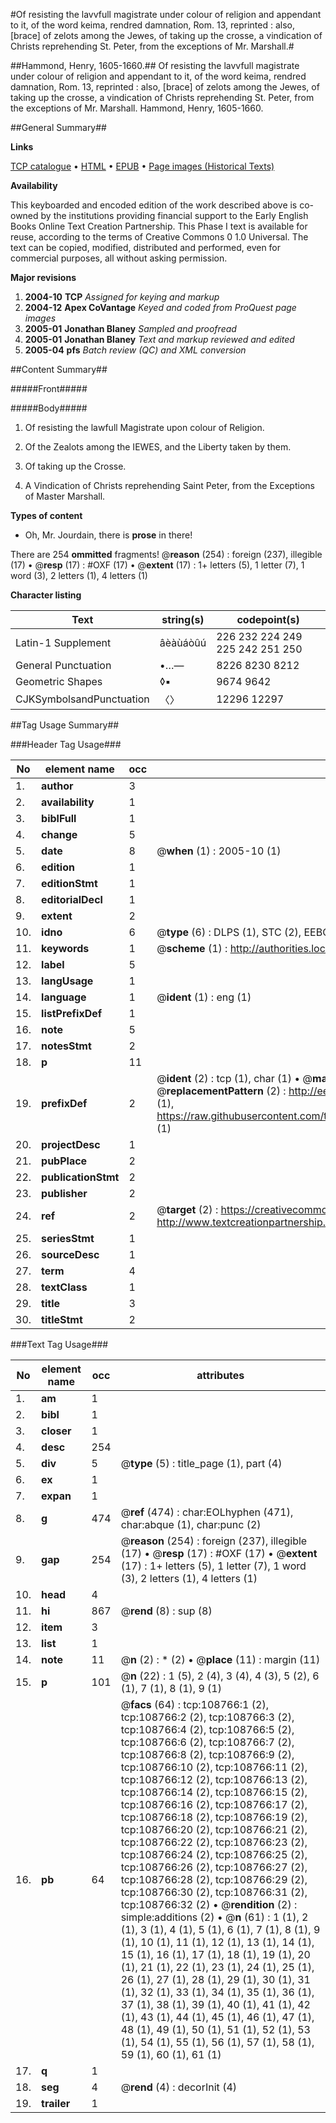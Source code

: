 #Of resisting the lavvfull magistrate under colour of religion and appendant to it, of the word keima, rendred damnation, Rom. 13, reprinted : also, [brace] of zelots among the Jewes, of taking up the crosse, a vindication of Christs reprehending St. Peter, from the exceptions of Mr. Marshall.#

##Hammond, Henry, 1605-1660.##
Of resisting the lavvfull magistrate under colour of religion and appendant to it, of the word keima, rendred damnation, Rom. 13, reprinted : also, [brace] of zelots among the Jewes, of taking up the crosse, a vindication of Christs reprehending St. Peter, from the exceptions of Mr. Marshall.
Hammond, Henry, 1605-1660.

##General Summary##

**Links**

[TCP catalogue](http://www.ota.ox.ac.uk/tcp/)  • 
[HTML](http://tei.it.ox.ac.uk/tcp/Texts-HTML/free/A45/A45421.html)  • 
[EPUB](http://tei.it.ox.ac.uk/tcp/Texts-EPUB/free/A45/A45421.epub) • 
[Page images (Historical Texts)](https://data.historicaltexts.jisc.ac.uk/view?pubId=eebo-19350334e&pageId=eebo-19350334e-108766-1)

**Availability**

This keyboarded and encoded edition of the
	       work described above is co-owned by the institutions
	       providing financial support to the Early English Books
	       Online Text Creation Partnership. This Phase I text is
	       available for reuse, according to the terms of Creative
	       Commons 0 1.0 Universal. The text can be copied,
	       modified, distributed and performed, even for
	       commercial purposes, all without asking permission.

**Major revisions**

1. __2004-10__ __TCP__ *Assigned for keying and markup*
1. __2004-12__ __Apex CoVantage__ *Keyed and coded from ProQuest page images*
1. __2005-01__ __Jonathan Blaney__ *Sampled and proofread*
1. __2005-01__ __Jonathan Blaney__ *Text and markup reviewed and edited*
1. __2005-04__ __pfs__ *Batch review (QC) and XML conversion*

##Content Summary##

#####Front#####

#####Body#####

1. Of resisting the lawfull Magistrate upon colour of Religion.

1. Of the Zealots among the IEWES, and the Liberty taken by them.

1. Of taking up the Crosse.

1. A Vindication of Christs reprehending Saint Peter, from the Exceptions of Master Marshall.

**Types of content**

  * Oh, Mr. Jourdain, there is **prose** in there!

There are 254 **ommitted** fragments! 
 @__reason__ (254) : foreign (237), illegible (17)  •  @__resp__ (17) : #OXF (17)  •  @__extent__ (17) : 1+ letters (5), 1 letter (7), 1 word (3), 2 letters (1), 4 letters (1)

**Character listing**


|Text|string(s)|codepoint(s)|
|---|---|---|
|Latin-1 Supplement|âèàùáòûú|226 232 224 249 225 242 251 250|
|General Punctuation|•…—|8226 8230 8212|
|Geometric Shapes|◊▪|9674 9642|
|CJKSymbolsandPunctuation|〈〉|12296 12297|

##Tag Usage Summary##

###Header Tag Usage###

|No|element name|occ|attributes|
|---|---|---|---|
|1.|__author__|3||
|2.|__availability__|1||
|3.|__biblFull__|1||
|4.|__change__|5||
|5.|__date__|8| @__when__ (1) : 2005-10 (1)|
|6.|__edition__|1||
|7.|__editionStmt__|1||
|8.|__editorialDecl__|1||
|9.|__extent__|2||
|10.|__idno__|6| @__type__ (6) : DLPS (1), STC (2), EEBO-CITATION (1), OCLC (1), VID (1)|
|11.|__keywords__|1| @__scheme__ (1) : http://authorities.loc.gov/ (1)|
|12.|__label__|5||
|13.|__langUsage__|1||
|14.|__language__|1| @__ident__ (1) : eng (1)|
|15.|__listPrefixDef__|1||
|16.|__note__|5||
|17.|__notesStmt__|2||
|18.|__p__|11||
|19.|__prefixDef__|2| @__ident__ (2) : tcp (1), char (1)  •  @__matchPattern__ (2) : ([0-9\-]+):([0-9IVX]+) (1), (.+) (1)  •  @__replacementPattern__ (2) : http://eebo.chadwyck.com/downloadtiff?vid=$1&page=$2 (1), https://raw.githubusercontent.com/textcreationpartnership/Texts/master/tcpchars.xml#$1 (1)|
|20.|__projectDesc__|1||
|21.|__pubPlace__|2||
|22.|__publicationStmt__|2||
|23.|__publisher__|2||
|24.|__ref__|2| @__target__ (2) : https://creativecommons.org/publicdomain/zero/1.0/ (1), http://www.textcreationpartnership.org/docs/. (1)|
|25.|__seriesStmt__|1||
|26.|__sourceDesc__|1||
|27.|__term__|4||
|28.|__textClass__|1||
|29.|__title__|3||
|30.|__titleStmt__|2||


###Text Tag Usage###

|No|element name|occ|attributes|
|---|---|---|---|
|1.|__am__|1||
|2.|__bibl__|1||
|3.|__closer__|1||
|4.|__desc__|254||
|5.|__div__|5| @__type__ (5) : title_page (1), part (4)|
|6.|__ex__|1||
|7.|__expan__|1||
|8.|__g__|474| @__ref__ (474) : char:EOLhyphen (471), char:abque (1), char:punc (2)|
|9.|__gap__|254| @__reason__ (254) : foreign (237), illegible (17)  •  @__resp__ (17) : #OXF (17)  •  @__extent__ (17) : 1+ letters (5), 1 letter (7), 1 word (3), 2 letters (1), 4 letters (1)|
|10.|__head__|4||
|11.|__hi__|867| @__rend__ (8) : sup (8)|
|12.|__item__|3||
|13.|__list__|1||
|14.|__note__|11| @__n__ (2) : * (2)  •  @__place__ (11) : margin (11)|
|15.|__p__|101| @__n__ (22) : 1 (5), 2 (4), 3 (4), 4 (3), 5 (2), 6 (1), 7 (1), 8 (1), 9 (1)|
|16.|__pb__|64| @__facs__ (64) : tcp:108766:1 (2), tcp:108766:2 (2), tcp:108766:3 (2), tcp:108766:4 (2), tcp:108766:5 (2), tcp:108766:6 (2), tcp:108766:7 (2), tcp:108766:8 (2), tcp:108766:9 (2), tcp:108766:10 (2), tcp:108766:11 (2), tcp:108766:12 (2), tcp:108766:13 (2), tcp:108766:14 (2), tcp:108766:15 (2), tcp:108766:16 (2), tcp:108766:17 (2), tcp:108766:18 (2), tcp:108766:19 (2), tcp:108766:20 (2), tcp:108766:21 (2), tcp:108766:22 (2), tcp:108766:23 (2), tcp:108766:24 (2), tcp:108766:25 (2), tcp:108766:26 (2), tcp:108766:27 (2), tcp:108766:28 (2), tcp:108766:29 (2), tcp:108766:30 (2), tcp:108766:31 (2), tcp:108766:32 (2)  •  @__rendition__ (2) : simple:additions (2)  •  @__n__ (61) : 1 (1), 2 (1), 3 (1), 4 (1), 5 (1), 6 (1), 7 (1), 8 (1), 9 (1), 10 (1), 11 (1), 12 (1), 13 (1), 14 (1), 15 (1), 16 (1), 17 (1), 18 (1), 19 (1), 20 (1), 21 (1), 22 (1), 23 (1), 24 (1), 25 (1), 26 (1), 27 (1), 28 (1), 29 (1), 30 (1), 31 (1), 32 (1), 33 (1), 34 (1), 35 (1), 36 (1), 37 (1), 38 (1), 39 (1), 40 (1), 41 (1), 42 (1), 43 (1), 44 (1), 45 (1), 46 (1), 47 (1), 48 (1), 49 (1), 50 (1), 51 (1), 52 (1), 53 (1), 54 (1), 55 (1), 56 (1), 57 (1), 58 (1), 59 (1), 60 (1), 61 (1)|
|17.|__q__|1||
|18.|__seg__|4| @__rend__ (4) : decorInit (4)|
|19.|__trailer__|1||
